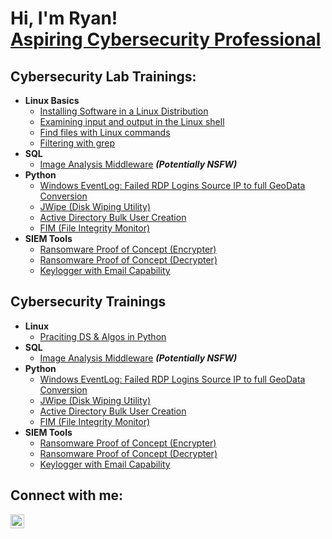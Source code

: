 <h1>Hi, I'm Ryan! <br/><a href="https://www.linkedin.com/in/ryanjustindejesus/"> Aspiring Cybersecurity Professional</a>

<h2> Cybersecurity Lab Trainings:</h2>

- <b>Linux Basics</b>
  - [Installing Software in a Linux Distribution](https://github.com/ryanjustindejesus/Linux-Command-Line-Labs/blob/main/README.md)
  - [Examining input and output in the Linux shell](https://github.com/ryanjustindejesus/examine-input-and-output-in-the-shell/blob/main/README.md)
  - [Find files with Linux commands](https://github.com/ryanjustindejesus/find-files-with-Linux-commands/blob/main/README.md)
  - [Filtering with grep](https://github.com/ryanjustindejesus/filter-with-grep/blob/main/README.md)
- <b>SQL</b>
  - [Image Analysis Middleware](https://github.com/joshmadakor1/4chan-Image-Analysis-Middleware-C964) <b><i>(Potentially NSFW)</b></i>
- <b>Python</b>
  - [Windows EventLog: Failed RDP Logins Source IP to full GeoData Conversion](https://github.com/joshmadakor1/Sentinel-Lab)
  - [JWipe (Disk Wiping Utility)](https://github.com/joshmadakor1/Jwipe.PowerShell)
  - [Active Directory Bulk User Creation](https://github.com/joshmadakor1/AD_PS)
  - [FIM (File Integrity Monitor)](https://github.com/joshmadakor1/PowerShell-Integrity-FIM)
- <b>SIEM Tools</b>
  - [Ransomware Proof of Concept (Encrypter)](https://github.com/joshmadakor1/EncrypterPOC)
  - [Ransomware Proof of Concept (Decrypter)](https://github.com/joshmadakor1/DecrypterPOC)
  - [Keylogger with Email Capability](https://github.com/joshmadakor1/Key-Logger-With-Email)


<h2> Cybersecurity Trainings</h2>

- <b>Linux</b>
  - [Praciting DS & Algos in Python](https://github.com/joshmadakor1/Algorithms-Practice)
- <b>SQL</b>
  - [Image Analysis Middleware](https://github.com/joshmadakor1/4chan-Image-Analysis-Middleware-C964) <b><i>(Potentially NSFW)</b></i>
- <b>Python</b>
  - [Windows EventLog: Failed RDP Logins Source IP to full GeoData Conversion](https://github.com/joshmadakor1/Sentinel-Lab)
  - [JWipe (Disk Wiping Utility)](https://github.com/joshmadakor1/Jwipe.PowerShell)
  - [Active Directory Bulk User Creation](https://github.com/joshmadakor1/AD_PS)
  - [FIM (File Integrity Monitor)](https://github.com/joshmadakor1/PowerShell-Integrity-FIM)
- <b>SIEM Tools</b>
  - [Ransomware Proof of Concept (Encrypter)](https://github.com/joshmadakor1/EncrypterPOC)
  - [Ransomware Proof of Concept (Decrypter)](https://github.com/joshmadakor1/DecrypterPOC)
  - [Keylogger with Email Capability](https://github.com/joshmadakor1/Key-Logger-With-Email)

<h2>  Connect with me:</h2>


[<img align="left" alt="JoshMadakor | LinkedIn" width="22px" src="https://cdn.jsdelivr.net/npm/simple-icons@v3/icons/linkedin.svg" />][linkedin]



[linkedin]: https://www.linkedin.com/in/ryanjustindejesus/
